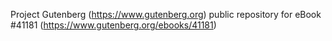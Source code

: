 Project Gutenberg (https://www.gutenberg.org) public repository for eBook #41181 (https://www.gutenberg.org/ebooks/41181)
